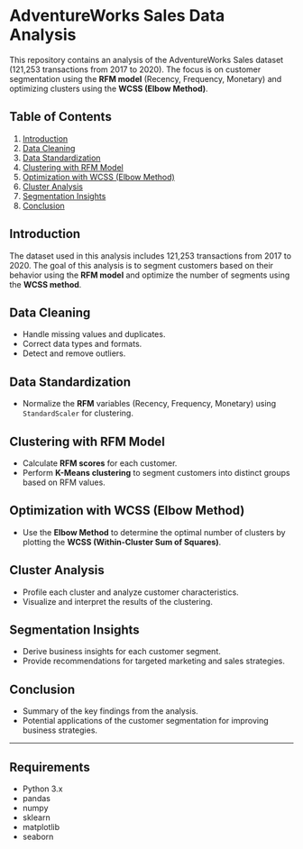 # AdventureWorks Sales Data Analysis

This repository contains an analysis of the AdventureWorks Sales dataset (121,253 transactions from 2017 to 2020). The focus is on customer segmentation using the **RFM model** (Recency, Frequency, Monetary) and optimizing clusters using the **WCSS (Elbow Method)**.

## Table of Contents

1. [Introduction](#introduction)
2. [Data Cleaning](#data-cleaning)
3. [Data Standardization](#data-standardization)
4. [Clustering with RFM Model](#clustering-with-rfm-model)
5. [Optimization with WCSS (Elbow Method)](#optimization-with-wcss-elbow-method)
6. [Cluster Analysis](#cluster-analysis)
7. [Segmentation Insights](#segmentation-insights)
8. [Conclusion](#conclusion)

## Introduction

The dataset used in this analysis includes 121,253 transactions from 2017 to 2020. The goal of this analysis is to segment customers based on their behavior using the **RFM model** and optimize the number of segments using the **WCSS method**.

## Data Cleaning

- Handle missing values and duplicates.
- Correct data types and formats.
- Detect and remove outliers.

## Data Standardization

- Normalize the **RFM** variables (Recency, Frequency, Monetary) using `StandardScaler` for clustering.

## Clustering with RFM Model

- Calculate **RFM scores** for each customer.
- Perform **K-Means clustering** to segment customers into distinct groups based on RFM values.

## Optimization with WCSS (Elbow Method)

- Use the **Elbow Method** to determine the optimal number of clusters by plotting the **WCSS (Within-Cluster Sum of Squares)**.

## Cluster Analysis

- Profile each cluster and analyze customer characteristics.
- Visualize and interpret the results of the clustering.

## Segmentation Insights

- Derive business insights for each customer segment.
- Provide recommendations for targeted marketing and sales strategies.

## Conclusion

- Summary of the key findings from the analysis.
- Potential applications of the customer segmentation for improving business strategies.

---

## Requirements

- Python 3.x
- pandas
- numpy
- sklearn
- matplotlib
- seaborn
